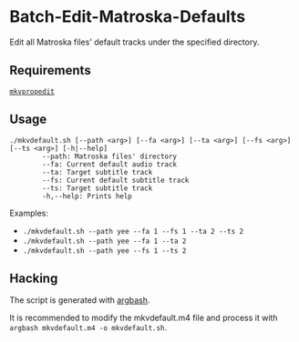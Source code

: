 # Batch-Edit-Matroska-Defaults
Edit all Matroska files' default tracks under the specified directory.

## Requirements
[`mkvpropedit`](https://mkvtoolnix.download/)

## Usage
```
./mkvdefault.sh [--path <arg>] [--fa <arg>] [--ta <arg>] [--fs <arg>] [--ts <arg>] [-h|--help]
        --path: Matroska files' directory
        --fa: Current default audio track
        --ta: Target subtitle track
        --fs: Current default subtitle track
        --ts: Target subtitle track
        -h,--help: Prints help
```

Examples:
-	`./mkvdefault.sh --path yee --fa 1 --fs 1 --ta 2 --ts 2`
-	`./mkvdefault.sh --path yee --fa 1 --ta 2`
-	`./mkvdefault.sh --path yee --fs 1 --ts 2`

## Hacking
The script is generated with [argbash](https://argbash.io/).

It is recommended to modify the mkvdefault.m4 file and process it with `argbash mkvdefault.m4 -o mkvdefault.sh`.

